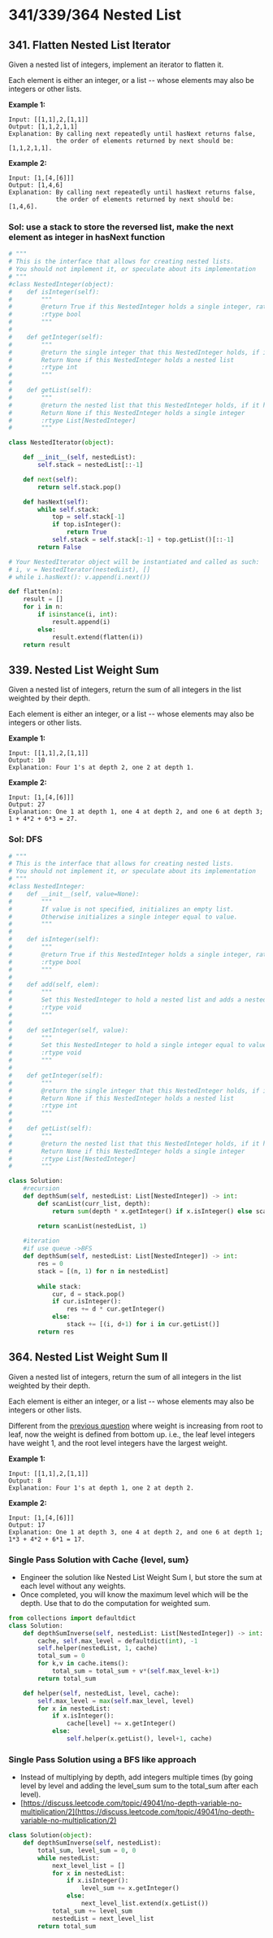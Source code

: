 # 341/339/364 Nested List

## 341. Flatten Nested List Iterator

Given a nested list of integers, implement an iterator to flatten it.

Each element is either an integer, or a list -- whose elements may also be integers or other lists.

**Example 1:**

```text
Input: [[1,1],2,[1,1]]
Output: [1,1,2,1,1]
Explanation: By calling next repeatedly until hasNext returns false, 
             the order of elements returned by next should be: [1,1,2,1,1].
```

**Example 2:**

```text
Input: [1,[4,[6]]]
Output: [1,4,6]
Explanation: By calling next repeatedly until hasNext returns false, 
             the order of elements returned by next should be: [1,4,6].
```

### Sol: use a stack to store the reversed list, make the next element as integer in  hasNext function

```python
# """
# This is the interface that allows for creating nested lists.
# You should not implement it, or speculate about its implementation
# """
#class NestedInteger(object):
#    def isInteger(self):
#        """
#        @return True if this NestedInteger holds a single integer, rather than a nested list.
#        :rtype bool
#        """
#
#    def getInteger(self):
#        """
#        @return the single integer that this NestedInteger holds, if it holds a single integer
#        Return None if this NestedInteger holds a nested list
#        :rtype int
#        """
#
#    def getList(self):
#        """
#        @return the nested list that this NestedInteger holds, if it holds a nested list
#        Return None if this NestedInteger holds a single integer
#        :rtype List[NestedInteger]
#        """

class NestedIterator(object):

    def __init__(self, nestedList):
        self.stack = nestedList[::-1]

    def next(self):
        return self.stack.pop()

    def hasNext(self):
        while self.stack:
            top = self.stack[-1]
            if top.isInteger():
                return True
            self.stack = self.stack[:-1] + top.getList()[::-1]
        return False

# Your NestedIterator object will be instantiated and called as such:
# i, v = NestedIterator(nestedList), []
# while i.hasNext(): v.append(i.next())
```

```python
def flatten(n):
	result = []
	for i in n:
		if isinstance(i, int):
			result.append(i)
		else:
			result.extend(flatten(i))
	return result
```

## 339. Nested List Weight Sum

Given a nested list of integers, return the sum of all integers in the list weighted by their depth.

Each element is either an integer, or a list -- whose elements may also be integers or other lists.

**Example 1:**

```text
Input: [[1,1],2,[1,1]]
Output: 10 
Explanation: Four 1's at depth 2, one 2 at depth 1.
```

**Example 2:**

```text
Input: [1,[4,[6]]]
Output: 27 
Explanation: One 1 at depth 1, one 4 at depth 2, and one 6 at depth 3; 1 + 4*2 + 6*3 = 27.
```

### Sol:  DFS

```python
# """
# This is the interface that allows for creating nested lists.
# You should not implement it, or speculate about its implementation
# """
#class NestedInteger:
#    def __init__(self, value=None):
#        """
#        If value is not specified, initializes an empty list.
#        Otherwise initializes a single integer equal to value.
#        """
#
#    def isInteger(self):
#        """
#        @return True if this NestedInteger holds a single integer, rather than a nested list.
#        :rtype bool
#        """
#
#    def add(self, elem):
#        """
#        Set this NestedInteger to hold a nested list and adds a nested integer elem to it.
#        :rtype void
#        """
#
#    def setInteger(self, value):
#        """
#        Set this NestedInteger to hold a single integer equal to value.
#        :rtype void
#        """
#
#    def getInteger(self):
#        """
#        @return the single integer that this NestedInteger holds, if it holds a single integer
#        Return None if this NestedInteger holds a nested list
#        :rtype int
#        """
#
#    def getList(self):
#        """
#        @return the nested list that this NestedInteger holds, if it holds a nested list
#        Return None if this NestedInteger holds a single integer
#        :rtype List[NestedInteger]
#        """

class Solution:
    #recursion
    def depthSum(self, nestedList: List[NestedInteger]) -> int:
        def scanList(curr_list, depth):
            return sum(depth * x.getInteger() if x.isInteger() else scanList(x.getList(), depth + 1) for x in curr_list)

        return scanList(nestedList, 1)
    
    #iteration
    #if use queue ->BFS
    def depthSum(self, nestedList: List[NestedInteger]) -> int:
        res = 0
        stack = [(n, 1) for n in nestedList]
        
        while stack:
            cur, d = stack.pop()
            if cur.isInteger():
                res += d * cur.getInteger()
            else:
                stack += [(i, d+1) for i in cur.getList()]
        return res    
```

## 364. Nested List Weight Sum II

Given a nested list of integers, return the sum of all integers in the list weighted by their depth.

Each element is either an integer, or a list -- whose elements may also be integers or other lists.

Different from the [previous question](https://leetcode.com/problems/nested-list-weight-sum/) where weight is increasing from root to leaf, now the weight is defined from bottom up. i.e., the leaf level integers have weight 1, and the root level integers have the largest weight.

**Example 1:**

```text
Input: [[1,1],2,[1,1]]
Output: 8 
Explanation: Four 1's at depth 1, one 2 at depth 2.
```

**Example 2:**

```text
Input: [1,[4,[6]]]
Output: 17 
Explanation: One 1 at depth 3, one 4 at depth 2, and one 6 at depth 1; 1*3 + 4*2 + 6*1 = 17.
```

### **Single Pass Solution with Cache {level, sum}**

* Engineer the solution like Nested List Weight Sum I, but store the sum at each level without any weights.
* Once completed, you will know the maximum level which will be the depth. Use that to do the computation for weighted sum.

```python
from collections import defaultdict
class Solution:
    def depthSumInverse(self, nestedList: List[NestedInteger]) -> int:
        cache, self.max_level = defaultdict(int), -1
        self.helper(nestedList, 1, cache)
        total_sum = 0
        for k,v in cache.items():
            total_sum = total_sum + v*(self.max_level-k+1)
        return total_sum

    def helper(self, nestedList, level, cache):
        self.max_level = max(self.max_level, level)
        for x in nestedList:
            if x.isInteger():
                cache[level] += x.getInteger()
            else:
                self.helper(x.getList(), level+1, cache)
```

### **Single Pass Solution using a BFS like approach**

* Instead of multiplying by depth, add integers multiple times \(by going level by level and adding the level\_sum sum to the total\_sum after each level\).
* [https://discuss.leetcode.com/topic/49041/no-depth-variable-no-multiplication/2](https://discuss.leetcode.com/topic/49041/no-depth-variable-no-multiplication/2)

```python
class Solution(object):
    def depthSumInverse(self, nestedList):
        total_sum, level_sum = 0, 0
        while nestedList:
            next_level_list = []
            for x in nestedList:
                if x.isInteger():
                    level_sum += x.getInteger()
                else:
                    next_level_list.extend(x.getList())
            total_sum += level_sum
            nestedList = next_level_list
        return total_sum
```

